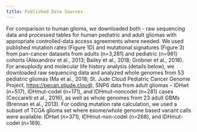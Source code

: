 ```yaml
---
title: Published Data Sources
---
```


For comparison to human glioma, we downloaded both - raw sequencing data and processed tables for human pediatric and adult gliomas with appropriate controlled-data access agreements where needed. We used published mutation rates (Figure 1D) and mutational signatures (Figure 3) from pan-cancer datasets from adults (n=3,281) and pediatric (n=961) cohorts (Alexandrov et al., 2013; Bailey et al., 2018; Gröbner et al., 2018). For aneuploidy and molecular life history analysis (details below), we downloaded raw sequencing data and analyzed whole genomes from 53 pediatric gliomas (Ma et al., 2018; St. Jude Cloud Pediatric Cancer Genome Project, https://pecan.stjude.cloud), SNP6 data from adult gliomas – IDHwt (n=517), IDHmut-codel (n=171), and IDHmut-noncodel (n=281) cases (Ceccarelli et al., 2016), as well as whole genomes from 23 adult GBMs (Brennan et al., 2013). For coding mutation rate calculation, we used a subset of TCGA glioma set where exome/whole genome based variant calls were available: IDHwt (n=371), IDHmut-non-codel (n=268), and IDHmut-codel (n=169).
